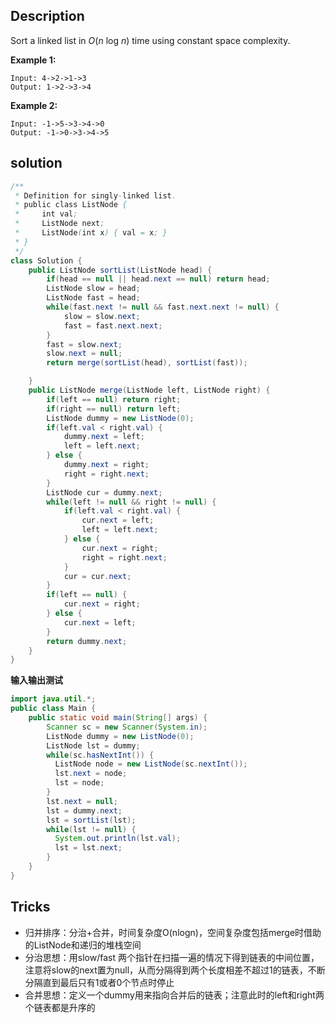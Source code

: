 ## Description

Sort a linked list in *O*(*n* log *n*) time using constant space complexity.

**Example 1:**

```
Input: 4->2->1->3
Output: 1->2->3->4
```

**Example 2:**

```
Input: -1->5->3->4->0
Output: -1->0->3->4->5
```

## solution

```java
/**
 * Definition for singly-linked list.
 * public class ListNode {
 *     int val;
 *     ListNode next;
 *     ListNode(int x) { val = x; }
 * }
 */
class Solution {
    public ListNode sortList(ListNode head) {
        if(head == null || head.next == null) return head;
        ListNode slow = head;
        ListNode fast = head;
        while(fast.next != null && fast.next.next != null) {
            slow = slow.next;
            fast = fast.next.next;
        }
        fast = slow.next;
        slow.next = null;
        return merge(sortList(head), sortList(fast));

    }
    public ListNode merge(ListNode left, ListNode right) {
        if(left == null) return right;
        if(right == null) return left;
        ListNode dummy = new ListNode(0);
        if(left.val < right.val) {
            dummy.next = left;
            left = left.next;
        } else {
            dummy.next = right;
            right = right.next;
        }
        ListNode cur = dummy.next;
        while(left != null && right != null) {
            if(left.val < right.val) {
                cur.next = left;
                left = left.next;
            } else {
                cur.next = right;
                right = right.next;
            }
            cur = cur.next;
        }
        if(left == null) {
            cur.next = right;
        } else {
            cur.next = left;
        }
        return dummy.next;
    }
}
```

**输入输出测试**

```java
import java.util.*;
public class Main {
    public static void main(String[] args) {
        Scanner sc = new Scanner(System.in);
        ListNode dummy = new ListNode(0);
        ListNode lst = dummy;
        while(sc.hasNextInt()) {
          ListNode node = new ListNode(sc.nextInt());
          lst.next = node;
          lst = node;
        }
        lst.next = null;
        lst = dummy.next;
        lst = sortList(lst);
        while(lst != null) {
          System.out.println(lst.val);
          lst = lst.next;
        }
    }  
}
```

## Tricks

+ 归并排序：分治+合并，时间复杂度O(nlogn)，空间复杂度包括merge时借助的ListNode和递归的堆栈空间
+ 分治思想：用slow/fast 两个指针在扫描一遍的情况下得到链表的中间位置，注意将slow的next置为null，从而分隔得到两个长度相差不超过1的链表，不断分隔直到最后只有1或者0个节点时停止
+ 合并思想：定义一个dummy用来指向合并后的链表；注意此时的left和right两个链表都是升序的





